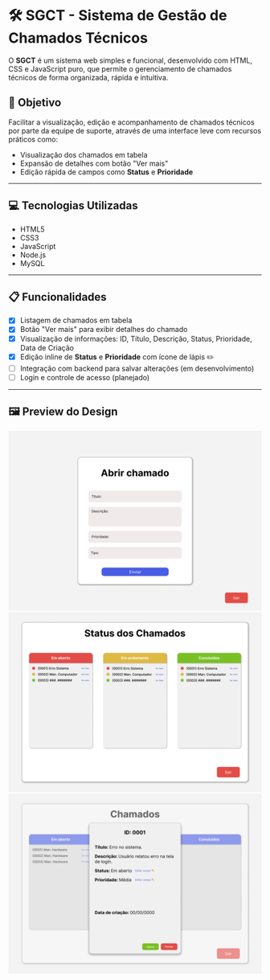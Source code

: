 # 🛠️ SGCT - Sistema de Gestão de Chamados Técnicos

O **SGCT** é um sistema web simples e funcional, desenvolvido com HTML, CSS e JavaScript puro, que permite o gerenciamento de chamados técnicos de forma organizada, rápida e intuitiva.

## 🎯 Objetivo

Facilitar a visualização, edição e acompanhamento de chamados técnicos por parte da equipe de suporte, através de uma interface leve com recursos práticos como:

- Visualização dos chamados em tabela
- Expansão de detalhes com botão "Ver mais"
- Edição rápida de campos como **Status** e **Prioridade**

---

## 💻 Tecnologias Utilizadas

- HTML5
- CSS3
- JavaScript 
- Node.js
- MySQL

---

## 📋 Funcionalidades

- [x] Listagem de chamados em tabela
- [x] Botão "Ver mais" para exibir detalhes do chamado
- [x] Visualização de informações: ID, Título, Descrição, Status, Prioridade, Data de Criação
- [x] Edição inline de **Status** e **Prioridade** com ícone de lápis ✏️
- [ ] Integração com backend para salvar alterações (em desenvolvimento)
- [ ] Login e controle de acesso (planejado)

---
## 🖼️ Preview do Design

![Preview da tela de Chamados](./assets/abrirChamados.png)
![Preview da tela de Gerenciamento de Chamados](./assets/chamadosTech.png)
![Preview do Sistema](assets/chamadosTechVerMais.png)






